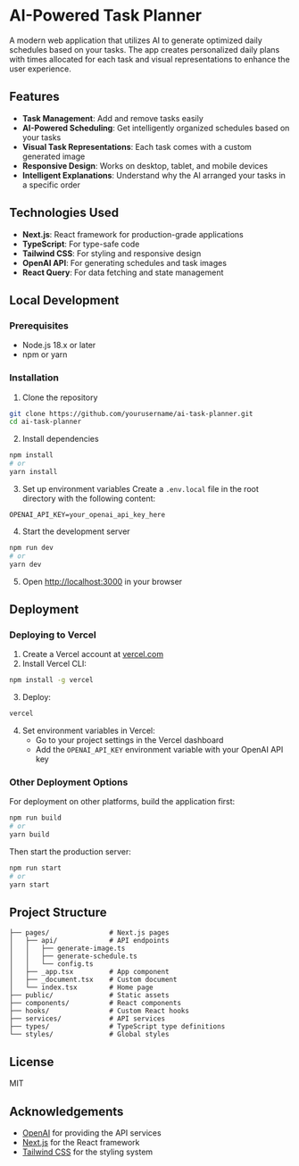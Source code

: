 # AI-Powered Task Planner

A modern web application that utilizes AI to generate optimized daily schedules based on your tasks. The app creates personalized daily plans with times allocated for each task and visual representations to enhance the user experience.

## Features

- **Task Management**: Add and remove tasks easily
- **AI-Powered Scheduling**: Get intelligently organized schedules based on your tasks
- **Visual Task Representations**: Each task comes with a custom generated image
- **Responsive Design**: Works on desktop, tablet, and mobile devices
- **Intelligent Explanations**: Understand why the AI arranged your tasks in a specific order

## Technologies Used

- **Next.js**: React framework for production-grade applications
- **TypeScript**: For type-safe code
- **Tailwind CSS**: For styling and responsive design
- **OpenAI API**: For generating schedules and task images
- **React Query**: For data fetching and state management

## Local Development

### Prerequisites

- Node.js 18.x or later
- npm or yarn

### Installation

1. Clone the repository
```bash
git clone https://github.com/yourusername/ai-task-planner.git
cd ai-task-planner
```

2. Install dependencies
```bash
npm install
# or
yarn install
```

3. Set up environment variables
Create a `.env.local` file in the root directory with the following content:
```
OPENAI_API_KEY=your_openai_api_key_here
```

4. Start the development server
```bash
npm run dev
# or
yarn dev
```

5. Open [http://localhost:3000](http://localhost:3000) in your browser

## Deployment

### Deploying to Vercel

1. Create a Vercel account at [vercel.com](https://vercel.com)
2. Install Vercel CLI:
```bash
npm install -g vercel
```

3. Deploy:
```bash
vercel
```

4. Set environment variables in Vercel:
   - Go to your project settings in the Vercel dashboard
   - Add the `OPENAI_API_KEY` environment variable with your OpenAI API key

### Other Deployment Options

For deployment on other platforms, build the application first:
```bash
npm run build
# or
yarn build
```

Then start the production server:
```bash
npm run start
# or
yarn start
```

## Project Structure

```
├── pages/               # Next.js pages
│   ├── api/             # API endpoints
│   │   ├── generate-image.ts
│   │   ├── generate-schedule.ts
│   │   └── config.ts
│   ├── _app.tsx         # App component
│   ├── _document.tsx    # Custom document
│   └── index.tsx        # Home page
├── public/              # Static assets
├── components/          # React components
├── hooks/               # Custom React hooks
├── services/            # API services
├── types/               # TypeScript type definitions
└── styles/              # Global styles
```

## License

MIT

## Acknowledgements

- [OpenAI](https://openai.com/) for providing the API services
- [Next.js](https://nextjs.org/) for the React framework
- [Tailwind CSS](https://tailwindcss.com/) for the styling system